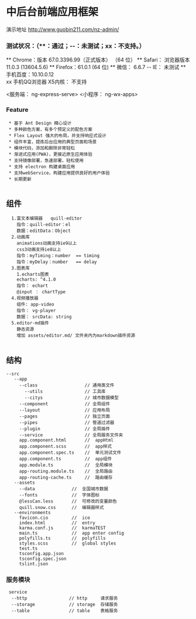 # 中后台前端应用框架
  演示地址 <http://www.guobin211.com/nz-admin/>
  
### 测试状况：（**：通过；--：未测试；xx：不支持。）
  ** Chrome：版本 67.0.3396.99（正式版本） （64 位）
  ** Safari： 浏览器版本 11.0.3 (13604.5.6)
  ** Firefox：61.0.1 (64 位)
  ** 微信： 6.6.7
  -- IE：   未测试
  ** 手机百度：10.10.0.12   
  xx 手机QQ浏览器 X5内核：  不支持
  
  <服务端： ng-express-serve>
  <小程序： ng-wx-apps>
  
### Feature
```
 * 基于 Ant Design 精心设计
 * 多种颜色方案，有多个预定义的配色方案
 * Flex Layout 强大的布局，并支持响应式设计
 * 组件丰富，提炼后台应用的典型页面和场景
 * 模块代码，添加和删除非常轻松
 * 渐进式应用(PWA)，更接近原生应用体验
 * 支持镜像部署，急速部署，轻松使用
 * 支持 electron 构建桌面应用
 * 支持webService，构建应用提供良好的用户体验
 * 长期更新
 
```
##  组件
```
  1.富文本编辑器   quill-editor
    指令：quill-editor：el
    数据：editData：Object
  2.动画库
    animations动画支持ie9以上
    css3动画支持ie8以上
    指令：myTiming：number  == timing
    指令：myDelay：number   == delay
  3.图表库
    1.echarts图表
    echarts: ^4.1.0
    指令： echart
    @input ： chartType
  4.视频播放器
    组件: app-video
    指令： vg-player
    数据： srcData: string
  5.editor-md插件 
    静态资源
    增加 assets/editor.md/ 文件夹内为markdown插件资源
    
```
## 结构
```
--src
   --app
     --class                  // 通用类文件
       --utils                // 工具库
       --citys                // 城市数据模型
     --component              // 全局组件
     --layout                 // 应用布局
     --pages                  // 独立页面
     --pipes                  // 管道过滤器
     --plugin                 // 全局插件
     --service                // 全局服务文件夹
     app.component.html       //  appHtml
     app.component.scss       //  app样式
     app.component.spec.ts    //  单元测试文件
     app.component.ts         //  app组件
     app.module.ts            //  全局模块
     app-routing.module.ts    //  全局路由
     app-routing-cache.ts     //  路由缓存
   --assets
     --data              //  全国城市数据
     --fonts             //  字体图标
     @lessCan.less       //  可修改的变量颜色
     quill.snow.css      //  编辑器样式
   --environments
     favicon.cio         //  ico
     index.html          //  entry
     karma.conf.js       //  karmaTEST
     main.ts             //  app enter config
     polyfills.ts        //  polyfills
     styles.scss         //  global styles
     test.ts            
     tsconfig.app.json
     tsconfig.spec.json
     tslint.json
```
###  服务模块
```
 service
  --http                // http     请求服务
  --storage             // storage  存储服务
  --table               // table    表格服务

```

